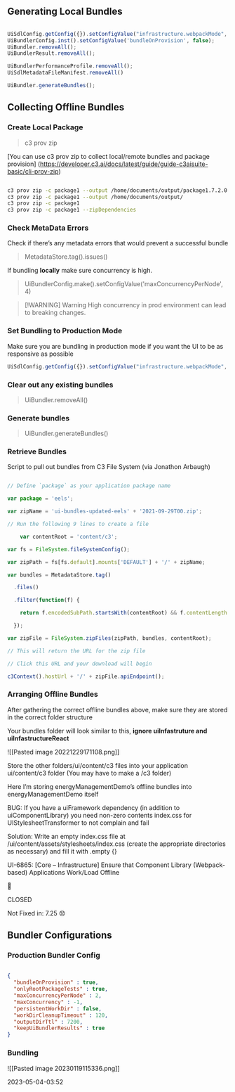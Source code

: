 ## Generating Local Bundles

```js

UiSdlConfig.getConfig({}).setConfigValue("infrastructure.webpackMode", "production");  
UiBundlerConfig.inst().setConfigValue('bundleOnProvision', false);  
UiBundler.removeAll();  
UiBundlerResult.removeAll();       

UiBundlerPerformanceProfile.removeAll();  
UiSdlMetadataFileManifest.removeAll()

UiBundler.generateBundles();

```

## Collecting Offline Bundles

### Create Local Package

> c3 prov zip

[You can use c3 prov zip to collect local/remote bundles and package provision] (https://developer.c3.ai/docs/latest/guide/guide-c3aisuite-basic/cli-prov-zip)



```sh

c3 prov zip -c package1 --output /home/documents/output/package1.7.2.0.1.zip
c3 prov zip -c package1 --output /home/documents/output/
c3 prov zip -c package1
c3 prov zip -c package1 --zipDependencies

```

### Check MetaData Errors

Check if there’s any metadata errors that would prevent a successful bundle

> MetadataStore.tag().issues()

If bundling **locally** make sure concurrency is high.

> UiBundlerConfig.make().setConfigValue('maxConcurrencyPerNode', 4)

> [!WARNING] Warning
> High concurrency in prod environment can lead to breaking changes.

### Set Bundling to Production Mode

Make sure you are bundling in production mode if you want the UI to be as responsive as possible

```js
UiSdlConfig.getConfig({}).setConfigValue("infrastructure.webpackMode", "production")
```

### Clear out any existing bundles

> UiBundler.removeAll()

### Generate bundles

> UiBundler.generateBundles()

### Retrieve Bundles

Script to pull out bundles from C3 File System (via Jonathon Arbaugh)

```js

// Define `package` as your application package name

var package = 'eels';

var zipName = 'ui-bundles-updated-eels' + '2021-09-29T00.zip';

// Run the following 9 lines to create a file

	var contentRoot = 'content/c3';

var fs = FileSystem.fileSystemConfig();

var zipPath = fs[fs.default].mounts['DEFAULT'] + '/' + zipName;

var bundles = MetadataStore.tag()

  .files()

  .filter(function(f) {

    return f.encodedSubPath.startsWith(contentRoot) && f.contentLength > 0

  });

var zipFile = FileSystem.zipFiles(zipPath, bundles, contentRoot);

// This will return the URL for the zip file

// Click this URL and your download will begin

c3Context().hostUrl + '/' + zipFile.apiEndpoint();

```

### Arranging Offline Bundles

After gathering the correct offline bundles above, make sure they are stored in the correct folder structure

Your bundles folder will look similar to this, **ignore uiInfastruture and uiInfastructureReact**

![[Pasted image 20221229171108.png]]

Store the other folders/ui/content/c3 files into your application ui/content/c3 folder (You may have to make a /c3 folder)

Here I’m storing energyManagementDemo’s offline bundles into energyManagementDemo itself

BUG: If you have a uiFramework dependency (in addition to uiComponentLibrary) you need non-zero contents index.css for UIStylesheetTransformer to not complain and fail

Solution: Write an empty index.css file at <package>/ui/content/assets/stylesheets/index.css (create the appropriate directories as necessary) and fill it with .empty {}

UI-6865: [Core – Infrastructure] Ensure that Component Library (Webpack-based) Applications Work/Load Offline

🚀

CLOSED

Not Fixed in: 7.25 :disappointed:

## Bundler Configurations

### Production Bundler Config

```json

{
  "bundleOnProvision" : true,
  "onlyRootPackageTests" : true,
  "maxConcurrencyPerNode" : 2,
  "maxConcurrency" : -1,
  "persistentWorkDir" : false,
  "workDirCleanupTimeout" : 120,
  "outputDirTtl" : 7200,
  "keepUiBundlerResults" : true
}

```

### Bundling

![[Pasted image 20230119115336.png]]

2023-05-04-03:52
